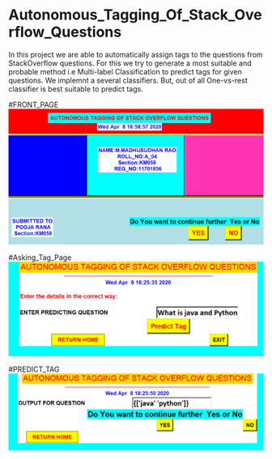 # Autonomous_Tagging_Of_Stack_Overflow_Questions
In this project we are able to automatically assign tags to the questions from StackOverflow questions.
For this we try to generate a most suitable and probable method i.e Multi-label Classification to predict tags for given questions.
We implemnt a several classifiers. But, out of all One-vs-rest classifier is best suitable to predict tags.

#FRONT_PAGE
![Front_page](Front_page.png)

#Asking_Tag_Page
![Asking_Tag_page](Asking_Tag_page.png)

#PREDICT_TAG
![Predict_Tag_Page](Predict_Tag_Page.png)




